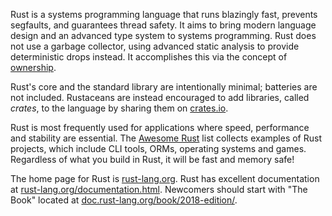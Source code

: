 Rust is a systems programming language that runs blazingly fast, prevents segfaults, and guarantees thread safety.
It aims to bring modern language design and an advanced type system to systems programming.
Rust does not use a garbage collector, using advanced static analysis to provide deterministic drops instead.
It accomplishes this via the concept of [ownership](https://doc.rust-lang.org/book/2018-edition/ch04-00-understanding-ownership.html).

Rust's core and the standard library are intentionally minimal; batteries are not included.
Rustaceans are instead encouraged to add libraries, called _crates_, to the language by sharing them on [crates.io](https://crates.io/).

Rust is most frequently used for applications where speed, performance and stability are essential.
The [Awesome Rust](https://github.com/kud1ing/awesome-rust) list collects examples of Rust projects, which include CLI tools, ORMs, operating systems and games.
Regardless of what you build in Rust, it will be fast and memory safe!

The home page for Rust is [rust-lang.org](https://www.rust-lang.org/).
Rust has excellent documentation at [rust-lang.org/documentation.html](https://www.rust-lang.org/documentation.html).
Newcomers should start with "The Book" located at [doc.rust-lang.org/book/2018-edition/](https://doc.rust-lang.org/book/2018-edition/).
